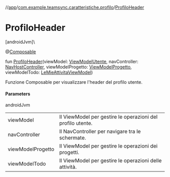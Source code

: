 //[app](../../index.md)/[com.example.teamsync.caratteristiche.profilo](index.md)/[ProfiloHeader](-profilo-header.md)

# ProfiloHeader

[androidJvm]\

@[Composable](https://developer.android.com/reference/kotlin/androidx/compose/runtime/Composable.html)

fun [ProfiloHeader](-profilo-header.md)(viewModel: [ViewModelUtente](../com.example.teamsync.caratteristiche.autentificazione.data.viewModel/-view-model-utente/index.md), navController: [NavHostController](https://developer.android.com/reference/kotlin/androidx/navigation/NavHostController.html), viewModelProgetto: [ViewModelProgetto](../com.example.teamsync.caratteristiche.iTuoiProgetti.data.viewModel/-view-model-progetto/index.md), viewModelTodo: [LeMieAttivitaViewModel](../com.example.teamsync.caratteristiche.leMieAttivita.data.viewModel/-le-mie-attivita-view-model/index.md))

Funzione Composable per visualizzare l'header del profilo utente.

#### Parameters

androidJvm

| | |
|---|---|
| viewModel | Il ViewModel per gestire le operazioni del profilo utente. |
| navController | Il NavController per navigare tra le schermate. |
| viewModelProgetto | Il ViewModel per gestire le operazioni dei progetti. |
| viewModelTodo | Il ViewModel per gestire le operazioni delle attività. |
